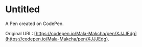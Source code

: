 # Untitled

A Pen created on CodePen.

Original URL: [https://codepen.io/Mala-Makcha/pen/XJJJEdg](https://codepen.io/Mala-Makcha/pen/XJJJEdg).

